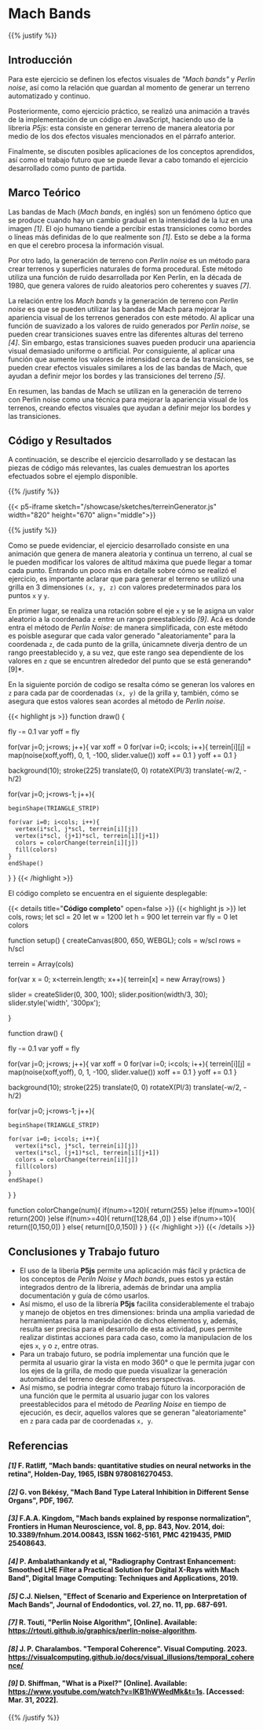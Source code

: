 # Mach Bands

{{% justify %}}

## Introducción 

Para este ejercicio se definen los efectos visuales de *"Mach bands"* y *Perlin noise*, así como la relación 
que guardan al momento de generar un terreno automatizado y continuo. 

Posteriormente, como ejercicio práctico, se realizó una animación a través de la implementación de un código en
JavaScript, haciendo uso de la libreria *P5js*: esta consiste en generar terreno de manera aleatoria por medio de
los dos efectos visuales mencionados en el párrafo anterior.

Finalmente, se discuten posibles aplicaciones de los conceptos aprendidos, así como el trabajo futuro que se puede
llevar a cabo tomando el ejercicio desarrollado como punto de partida.

## Marco Teórico 

Las bandas de Mach (*Mach bands*, en inglés) son un fenómeno óptico que se produce cuando hay un cambio gradual
en la intensidad de la luz en una imagen *[1]*. El ojo humano tiende a percibir estas transiciones como bordes o líneas
más definidas de lo que realmente son *[1]*. Esto se debe a la forma en que el cerebro procesa la información visual.

Por otro lado, la generación de terreno con *Perlin noise* es un método para crear terrenos y superficies naturales
de forma procedural. Este método utiliza una función de ruido desarrollada por Ken Perlin, en la década de 1980, que
genera valores de ruido aleatorios pero coherentes y suaves *[7]*.

La relación entre los *Mach bands* y la generación de terreno con *Perlin noise* es que se pueden utilizar las
bandas de Mach para mejorar la apariencia visual de los terrenos generados con este método. Al aplicar una función
de suavizado a los valores de ruido generados por *Perlin noise*, se pueden crear transiciones suaves entre las
diferentes alturas del terreno *[4]*. Sin embargo, estas transiciones suaves pueden producir una apariencia visual
demasiado uniforme o artificial. Por consiguiente, al aplicar una función que aumente los valores de intensidad
cerca de las transiciones, se pueden crear efectos visuales similares a los de las bandas de Mach, que ayudan a
definir mejor los bordes y las transiciones del terreno *[5]*.

En resumen, las bandas de Mach se utilizan en la generación de terreno con Perlin noise como una técnica para
mejorar la apariencia visual de los terrenos, creando efectos visuales que ayudan a definir mejor los bordes
y las transiciones.

## Código y Resultados

A continuación, se describe el ejercicio desarrollado y se destacan las piezas de código más relevantes, las
cuales demuestran los aportes efectuados sobre el ejemplo disponible.

{{% /justify %}}

{{< p5-iframe sketch="/showcase/sketches/terreinGenerator.js" width="820" height="670" align="middle">}}

{{% justify %}}

Como se puede evidenciar, el ejercicio desarrollado consiste en una animación que genera de manera aleatoria y
continua un terreno, al cual se le pueden modificar los valores de altitud máxima que puede llegar a tomar cada
punto. Entrando un poco más en detalle sobre cómo se realizó el ejercicio, es importante aclarar que para generar
el terreno se utilizó una grilla en 3 dimensiones `(x, y, z)` con valores predeterminados para los puntos `x` y `y`.

En primer lugar, se realiza una rotación sobre el eje `x` y se le asigna un valor aleatorio a la coordenada `z` entre
un rango preestablecido *[9]*. Acá es donde entra el método de *Perlin Noise*: de manera simplificada, con este método es
poisble asegurar que cada valor generado "aleatoriamente" para la coordenada `z`, de cada punto de la grilla,
únicamnete diverja dentro de un rango preestablecido y, a su vez, que este rango sea dependiente de los valores en `z`
que se encuntren alrededor del punto que se está generando*[9]*. 

En la siguiente porción de codigo se resalta cómo se generan los valores en `z` para cada par de coordenadas `(x, y)`
de la grilla y, también, cómo se asegura que estos valores sean acordes al método de *Perlin noise*.

{{< highlight js >}}
function draw() {
  
  fly -= 0.1
  var yoff = fly
  
  for(var j=0; j<rows; j++){
    var xoff = 0
    for(var i=0; i<cols; i++){
      terrein[i][j] = map(noise(xoff,yoff), 0, 1, -100, slider.value())
      xoff += 0.1
    }
    yoff += 0.1
  }
  
  background(10);
  stroke(225)
  translate(0, 0)
  rotateX(PI/3)
  translate(-w/2, -h/2)
  
  for(var j=0; j<rows-1; j++){
    
    beginShape(TRIANGLE_STRIP)
    
    for(var i=0; i<cols; i++){
      vertex(i*scl, j*scl, terrein[i][j])
      vertex(i*scl, (j+1)*scl, terrein[i][j+1])
      colors = colorChange(terrein[i][j])
      fill(colors)
    }
    endShape()
  }
}
{{< /highlight >}}

El código completo se encuentra en el siguiente desplegable:

{{< details title="**Código completo**" open=false >}}
{{< highlight js >}}
let cols, rows;
let scl = 20
let w = 1200
let h = 900
let terrein
var fly = 0
let colors

function setup() {
  createCanvas(800, 650, WEBGL);
  cols = w/scl
  rows = h/scl
  
  terrein = Array(cols)
  
  for(var x = 0; x<terrein.length; x++){
    terrein[x] = new Array(rows)
  }
  
  slider = createSlider(0, 300, 100);
  slider.position(width/3, 30);
  slider.style('width', '300px');
  
}

function draw() {
  
  fly -= 0.1
  var yoff = fly
  
  for(var j=0; j<rows; j++){
    var xoff = 0
    for(var i=0; i<cols; i++){
      terrein[i][j] = map(noise(xoff,yoff), 0, 1, -100, slider.value())
      xoff += 0.1
    }
    yoff += 0.1
  }
  
  background(10);
  stroke(225)
  translate(0, 0)
  rotateX(PI/3)
  translate(-w/2, -h/2)
  
  for(var j=0; j<rows-1; j++){
    
    beginShape(TRIANGLE_STRIP)
    
    for(var i=0; i<cols; i++){
      vertex(i*scl, j*scl, terrein[i][j])
      vertex(i*scl, (j+1)*scl, terrein[i][j+1])
      colors = colorChange(terrein[i][j])
      fill(colors)
    }
    endShape()
  }
}

function colorChange(num){
  if(num>=120){
      return(255)
  }else if(num>=100){
    return(200)
  }else if(num>=40){
    return([128,64 ,0])
  }
  else if(num>=10){
    return([0,150,0])
  }
  else{
    return([0,0,150])
  }
}
{{< /highlight >}} {{< /details >}}

## Conclusiones y Trabajo futuro

- El uso de la libería **P5js** permite una aplicación más fácil y práctica de los conceptos de *Periln Noise* y
  *Mach bands*, pues estos ya están integrados dentro de la libreria, además de brindar una amplia documentación
  y guía de cómo usarlos.
- Así mismo, el uso de la librería **P5js** facilita considerablemente el trabajo y manejo de objetos en tres
  dimensiones: brinda una amplia variedad de herramientas para la manipulación de dichos elementos y, además,
  resulta ser precisa para el desarrollo de esta actividad, pues permite realizar distintas acciones para cada
  caso, como la manipulacion de los ejes `x`, `y` o `z`, entre otras.  
- Para un trabajo futuro, se podría implementar una función que le permita al usuario girar la vista en modo 360°
  o que le permita jugar con los ejes de la grilla, de modo que pueda visualizar la generación automática del
  terreno desde diferentes perspectivas.
- Así mismo, se podria integrar como trabajo fúturo la incorporación de una función que le permita al usuario jugar
  con los valores preestablecidos para el método de *Pearling Noise* en tiempo de ejecución, es decir, aquellos
  valores que se generan "aleatoriamente" en `z` para cada par de coordenadas `x, y`. 

## Referencias
#### *[1]* F. Ratliff, "Mach bands: quantitative studies on neural networks in the retina", Holden-Day, 1965, ISBN 9780816270453.
#### *[2]* G. von Békésy, "Mach Band Type Lateral Inhibition in Different Sense Organs", PDF, 1967.
#### *[3]* F.A.A. Kingdom, "Mach bands explained by response normalization", Frontiers in Human Neuroscience, vol. 8, pp. 843, Nov. 2014, doi: 10.3389/fnhum.2014.00843, ISSN 1662-5161, PMC 4219435, PMID 25408643.
#### *[4]* P. Ambalathankandy et al, "Radiography Contrast Enhancement: Smoothed LHE Filter a Practical Solution for Digital X-Rays with Mach Band", Digital Image Computing: Techniques and Applications, 2019.
#### *[5]* C.J. Nielsen, "Effect of Scenario and Experience on Interpretation of Mach Bands", Journal of Endodontics, vol. 27, no. 11, pp. 687-691.
#### *[7]* R. Touti, "Perlin Noise Algorithm", [Online]. Available: https://rtouti.github.io/graphics/perlin-noise-algorithm.
#### *[8]* J. P. Charalambos. "Temporal Coherence". Visual Computing. 2023. <https://visualcomputing.github.io/docs/visual_illusions/temporal_coherence/>
#### *[9]* D. Shiffman, "What is a Pixel?" [Online]. Available: https://www.youtube.com/watch?v=IKB1hWWedMk&t=1s. [Accessed: Mar. 31, 2022].

{{% /justify %}}